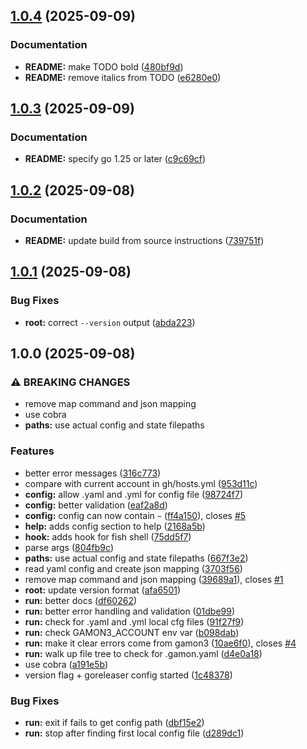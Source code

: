 ## [1.0.4](https://github.com/peter-bread/gamon3/compare/v1.0.3...v1.0.4) (2025-09-09)

### Documentation

* **README:** make TODO bold ([480bf9d](https://github.com/peter-bread/gamon3/commit/480bf9d485d0a4b289686871d5c889709562e59b))
* **README:** remove italics from TODO ([e6280e0](https://github.com/peter-bread/gamon3/commit/e6280e03f6acb4154616b0ae6f6900cf1e3ea251))

## [1.0.3](https://github.com/peter-bread/gamon3/compare/v1.0.2...v1.0.3) (2025-09-09)

### Documentation

* **README:** specify go 1.25 or later ([c9c69cf](https://github.com/peter-bread/gamon3/commit/c9c69cfcbb0b3a53f7e70c6bc4d6e195f942e0dc))

## [1.0.2](https://github.com/peter-bread/gamon3/compare/v1.0.1...v1.0.2) (2025-09-08)

### Documentation

* **README:** update build from source instructions ([739751f](https://github.com/peter-bread/gamon3/commit/739751fa3947a5b9de8dc28fa84035d350fc12cf))

## [1.0.1](https://github.com/peter-bread/gamon3/compare/v1.0.0...v1.0.1) (2025-09-08)

### Bug Fixes

* **root:** correct `--version` output ([abda223](https://github.com/peter-bread/gamon3/commit/abda223bb47375ac9070250add9ca394f37d16a8))

## 1.0.0 (2025-09-08)

### ⚠ BREAKING CHANGES

* remove map command and json mapping
* use cobra
* **paths:** use actual config and state filepaths

### Features

* better error messages ([316c773](https://github.com/peter-bread/gamon3/commit/316c77373624102876e8c4c6238f125efb322920))
* compare with current account in gh/hosts.yml ([953d11c](https://github.com/peter-bread/gamon3/commit/953d11c55b979b483d08edd6db6798a56176ee88))
* **config:** allow .yaml and .yml for config file ([98724f7](https://github.com/peter-bread/gamon3/commit/98724f7360519d5c50f0124566216b61468058ef))
* **config:** better validation ([eaf2a8d](https://github.com/peter-bread/gamon3/commit/eaf2a8d185707cf402b51c0c48b924761529c301))
* **config:** config can now contain `~` ([ff4a150](https://github.com/peter-bread/gamon3/commit/ff4a150b9ac2fb6847887af7874126ecb4fe6722)), closes [#5](https://github.com/peter-bread/gamon3/issues/5)
* **help:** adds config section to help ([2168a5b](https://github.com/peter-bread/gamon3/commit/2168a5b7047958ecac41c9f072fa78e8b4273e6d))
* **hook:** adds hook for fish shell ([75dd5f7](https://github.com/peter-bread/gamon3/commit/75dd5f779f0eca9d85d36cf70a2388f8d318b0fd))
* parse args ([804fb9c](https://github.com/peter-bread/gamon3/commit/804fb9c3dae75f4b39d7d8f421951aba9f6a3bf9))
* **paths:** use actual config and state filepaths ([667f3e2](https://github.com/peter-bread/gamon3/commit/667f3e23df1062b408faa81fd50d39d4acf3b45e))
* read yaml config and create json mapping ([3703f56](https://github.com/peter-bread/gamon3/commit/3703f563ccc2df0ad8882b004740b78b1955b8cb))
* remove map command and json mapping ([39689a1](https://github.com/peter-bread/gamon3/commit/39689a140527f57590f14d705dc623a4ed0099e7)), closes [#1](https://github.com/peter-bread/gamon3/issues/1)
* **root:** update version format ([afa6501](https://github.com/peter-bread/gamon3/commit/afa650160440b67d36cd9c76c850f010d045334f))
* **run:** better docs ([df60262](https://github.com/peter-bread/gamon3/commit/df602624c4028627041d5d1f5fa38c8a4a025c07))
* **run:** better error handling and validation ([01dbe99](https://github.com/peter-bread/gamon3/commit/01dbe9957730d225c5ab05a59444a22241edd489))
* **run:** check for .yaml and .yml local cfg files ([91f27f9](https://github.com/peter-bread/gamon3/commit/91f27f95d9dbce3e6cf0e4554008577a51b070ed))
* **run:** check GAMON3_ACCOUNT env var ([b098dab](https://github.com/peter-bread/gamon3/commit/b098dab4047d85ffdb9ec35021ca2b2febfc02c2))
* **run:** make it clear errors come from gamon3 ([10ae6f0](https://github.com/peter-bread/gamon3/commit/10ae6f0ce5c131204dee7ae9af056d04fc2c79ce)), closes [#4](https://github.com/peter-bread/gamon3/issues/4)
* **run:** walk up file tree to check for .gamon.yaml ([d4e0a18](https://github.com/peter-bread/gamon3/commit/d4e0a18787d999f180a3d808410bcdce324943b1))
* use cobra ([a191e5b](https://github.com/peter-bread/gamon3/commit/a191e5b953f3f180b51de0c6036e11b06f2b36c8))
* version flag + goreleaser config started ([1c48378](https://github.com/peter-bread/gamon3/commit/1c48378ecdfda672fc87ea748e97cc6b36d7d75c))

### Bug Fixes

* **run:** exit if fails to get config path ([dbf15e2](https://github.com/peter-bread/gamon3/commit/dbf15e213e53ed4d141a8bea97f2f59c7c5899c2))
* **run:** stop after finding first local config file ([d289dc1](https://github.com/peter-bread/gamon3/commit/d289dc14d1a2740fae77f53b4add0ac097dcaef7))
